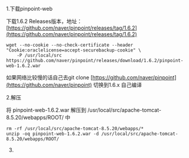 1.下载pinpoint-web

下载1.6.2 Releases版本，地址：[https://github.com/naver/pinpoint/releases/tag/1.6.2](https://github.com/naver/pinpoint/releases/tag/1.6.2)

```
wget --no-cookie --no-check-certificate --header "Cookie:oraclelicense=accept-securebackup-cookie" \
    -P /usr/local/src https://github.com/naver/pinpoint/releases/download/1.6.2/pinpoint-web-1.6.2.war
```

如果网络比较慢的话自己去git clone [https://github.com/naver/pinpoint](https://github.com/naver/pinpoint) 切换到1.6.x 自己编译

2.解压

将 pinpoint-web-1.6.2.war 解压到 /usr/local/src/apache-tomcat-8.5.20/webapps/ROOT/ 中

```
rm -rf /usr/local/src/apache-tomcat-8.5.20/webapps/*
unzip -oq pinpoint-web-1.6.2.war -d /usr/local/src/apache-tomcat-8.5.20/webapps/ROOT/
```

3.

